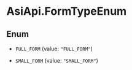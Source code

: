 # AsiApi.FormTypeEnum

## Enum


* `FULL_FORM` (value: `"FULL_FORM"`)

* `SMALL_FORM` (value: `"SMALL_FORM"`)



